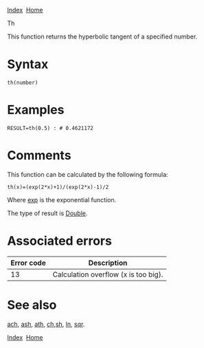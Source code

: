 [Index](index.html)  [Home](getting-started_home.html)

Th

This function returns the hyperbolic tangent of a specified number.

# Syntax

```
th(number)
```

# Examples

```
RESULT=th(0.5) : # 0.4621172
```

# Comments

This function can be calculated by the following formula:

```
th(x)=(exp(2*x)+1)/(exp(2*x)-1)/2
```

  
Where [exp](4gl_exp.html) is the exponential function.

The type of result is [Double](4gl_double.html).

# Associated errors

| Error code | Description |
| --- | --- |
| 13 | Calculation overflow (x is too big). |

# See also

[ach](4gl_ach.html), [ash](4gl_ash.html), [ath](4gl_ath.html), [ch](4gl_ch.html),[sh](4gl_sh.html), [ln](4gl_ln.html), [sqr](4gl_sqr.html).

  

[Index](index.html)  [Home](getting-started_home.html)